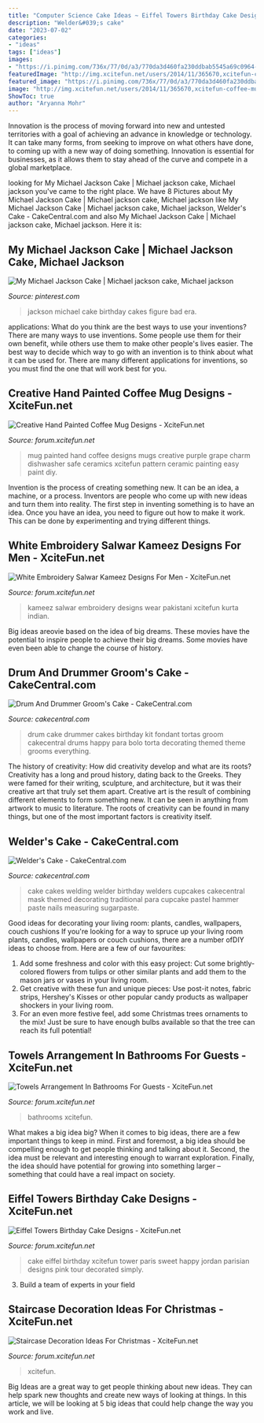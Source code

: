 ```yaml
---
title: "Computer Science Cake Ideas ~ Eiffel Towers Birthday Cake Designs"
description: "Welder&#039;s cake"
date: "2023-07-02"
categories:
- "ideas"
tags: ["ideas"]
images:
- "https://i.pinimg.com/736x/77/0d/a3/770da3d460fa230ddbab5545a69c0964--michael-jackson-cake-michael-okeefe.jpg"
featuredImage: "http://img.xcitefun.net/users/2014/11/365670,xcitefun-coffee-mug-designs-7.jpg"
featured_image: "https://i.pinimg.com/736x/77/0d/a3/770da3d460fa230ddbab5545a69c0964--michael-jackson-cake-michael-okeefe.jpg"
image: "http://img.xcitefun.net/users/2014/11/365670,xcitefun-coffee-mug-designs-7.jpg"
ShowToc: true
author: "Aryanna Mohr"
---
```



Innovation is the process of moving forward into new and untested territories with a goal of achieving an advance in knowledge or technology. It can take many forms, from seeking to improve on what others have done, to coming up with a new way of doing something. Innovation is essential for businesses, as it allows them to stay ahead of the curve and compete in a global marketplace.

	

		
looking for My Michael Jackson Cake | Michael jackson cake, Michael jackson you've came to the right place. We have 8 Pictures about My Michael Jackson Cake | Michael jackson cake, Michael jackson like My Michael Jackson Cake | Michael jackson cake, Michael jackson, Welder&#039;s Cake - CakeCentral.com and also My Michael Jackson Cake | Michael jackson cake, Michael jackson. Here it is:
		
    
## My Michael Jackson Cake | Michael Jackson Cake, Michael Jackson

<img loading=lazy src="https://i.pinimg.com/736x/77/0d/a3/770da3d460fa230ddbab5545a69c0964--michael-jackson-cake-michael-okeefe.jpg" onerror="this.onerror=null;this.src='https://tse1.mm.bing.net/th?id=OIP.Qf73Sa1zo_K1jUb5qiZdcAHaLa&amp;pid=15.1';" alt="My Michael Jackson Cake | Michael jackson cake, Michael jackson">

_Source: pinterest.com_

>jackson michael cake birthday cakes figure bad era. 

	

applications: What do you think are the best ways to use your inventions?
There are many ways to use inventions. Some people use them for their own benefit, while others use them to make other people's lives easier. The best way to decide which way to go with an invention is to think about what it can be used for. There are many different applications for inventions, so you must find the one that will work best for you.

    
## Creative Hand Painted Coffee Mug Designs - XciteFun.net

<img loading=lazy src="http://img.xcitefun.net/users/2014/11/365670,xcitefun-coffee-mug-designs-7.jpg" onerror="this.onerror=null;this.src='https://tse2.mm.bing.net/th?id=OIP.ygNv2WWGWR_XIOHGPatl5AHaJ4&amp;pid=15.1';" alt="Creative Hand Painted Coffee Mug Designs - XciteFun.net">

_Source: forum.xcitefun.net_

>mug painted hand coffee designs mugs creative purple grape charm dishwasher safe ceramics xcitefun pattern ceramic painting easy paint diy. 

	

Invention is the process of creating something new. It can be an idea, a machine, or a process. Inventors are people who come up with new ideas and turn them into reality. The first step in inventing something is to have an idea. Once you have an idea, you need to figure out how to make it work. This can be done by experimenting and trying different things.

    
## White Embroidery Salwar Kameez Designs For Men - XciteFun.net

<img loading=lazy src="http://img.xcitefun.net/users/2012/07/300213,xcitefun-white-embroidery-salwar-kameez-designs-f.jpg" onerror="this.onerror=null;this.src='https://tse1.mm.bing.net/th?id=OIP.k6cjuxl27-Z4t5c2rRtUCQHaLG&amp;pid=15.1';" alt="White Embroidery Salwar Kameez Designs For Men - XciteFun.net">

_Source: forum.xcitefun.net_

>kameez salwar embroidery designs wear pakistani xcitefun kurta indian. 

	

Big ideas areovie based on the idea of big dreams. These movies have the potential to inspire people to achieve their big dreams. Some movies have even been able to change the course of history.

    
## Drum And Drummer Groom&#039;s Cake - CakeCentral.com

<img loading=lazy src="https://cdn001.cakecentral.com/gallery/2015/03/900_827927F9qb_drum-and-drummer-grooms-cake.jpg" onerror="this.onerror=null;this.src='https://tse2.mm.bing.net/th?id=OIP.te14TaVqBbmXoUuruirN3QHaLJ&amp;pid=15.1';" alt="Drum And Drummer Groom&#039;s Cake - CakeCentral.com">

_Source: cakecentral.com_

>drum cake drummer cakes birthday kit fondant tortas groom cakecentral drums happy para bolo torta decorating themed theme grooms everything. 

	

The history of creativity: How did creativity develop and what are its roots?
Creativity has a long and proud history, dating back to the Greeks. They were famed for their writing, sculpture, and architecture, but it was their creative art that truly set them apart. Creative art is the result of combining different elements to form something new. It can be seen in anything from artwork to music to literature. The roots of creativity can be found in many things, but one of the most important factors is creativity itself.

    
## Welder&#039;s Cake - CakeCentral.com

<img loading=lazy src="https://cdn001.cakecentral.com/gallery/2015/03/900_854564Ug8g_welders-cake.jpg" onerror="this.onerror=null;this.src='https://tse2.mm.bing.net/th?id=OIP.0AvJGJeXVPMYzKWmI8bxugHaJ4&amp;pid=15.1';" alt="Welder&#039;s Cake - CakeCentral.com">

_Source: cakecentral.com_

>cake cakes welding welder birthday welders cupcakes cakecentral mask themed decorating traditional para cupcake pastel hammer paste nails measuring sugarpaste. 

	

Good ideas for decorating your living room: plants, candles, wallpapers, couch cushions
If you're looking for a way to spruce up your living room plants, candles, wallpapers or couch cushions, there are a number ofDIY ideas to choose from. Here are a few of our favourites: 
1. Add some freshness and color with this easy project: Cut some brightly-colored flowers from tulips or other similar plants and add them to the mason jars or vases in your living room. 
2. Get creative with these fun and unique pieces: Use post-it notes, fabric strips, Hershey's Kisses or other popular candy products as wallpaper shockers in your living room. 
3. For an even more festive feel, add some Christmas trees ornaments to the mix! Just be sure to have enough bulbs available so that the tree can reach its full potential!

    
## Towels Arrangement In Bathrooms For Guests - XciteFun.net

<img loading=lazy src="https://img.xcitefun.net/users/2015/01/371482,xcitefun-bathroom-towels-5.jpg" onerror="this.onerror=null;this.src='https://tse3.mm.bing.net/th?id=OIP.ZP6DbLo_PIoL3IySZ05q5AHaJ4&amp;pid=15.1';" alt="Towels Arrangement In Bathrooms For Guests - XciteFun.net">

_Source: forum.xcitefun.net_

>bathrooms xcitefun. 

	

What makes a big idea big?
When it comes to big ideas, there are a few important things to keep in mind. First and foremost, a big idea should be compelling enough to get people thinking and talking about it. Second, the idea must be relevant and interesting enough to warrant exploration. Finally, the idea should have potential for growing into something larger – something that could have a real impact on society.

    
## Eiffel Towers Birthday Cake Designs - XciteFun.net

<img loading=lazy src="http://img.xcitefun.net/users/2015/01/375571,xcitefun-eiffel-tower-cake-1.jpg" onerror="this.onerror=null;this.src='https://tse1.mm.bing.net/th?id=OIP.ffXu7wHY1l4pxgxOhn7wAgHaNv&amp;pid=15.1';" alt="Eiffel Towers Birthday Cake Designs - XciteFun.net">

_Source: forum.xcitefun.net_

>cake eiffel birthday xcitefun tower paris sweet happy jordan parisian designs pink tour decorated simply. 

	

3. Build a team of experts in your field 

    
## Staircase Decoration Ideas For Christmas - XciteFun.net

<img loading=lazy src="https://img.xcitefun.net/users/2014/11/365858,xcitefun-staircase-christmas-9.jpg" onerror="this.onerror=null;this.src='https://tse2.mm.bing.net/th?id=OIP.4j-Uxm8vhST2xjgKoPczewHaLG&amp;pid=15.1';" alt="Staircase Decoration Ideas For Christmas - XciteFun.net">

_Source: forum.xcitefun.net_

>xcitefun. 

	

Big Ideas are a great way to get people thinking about new ideas. They can help spark new thoughts and create new ways of looking at things. In this article, we will be looking at 5 big ideas that could help change the way you work and live.

